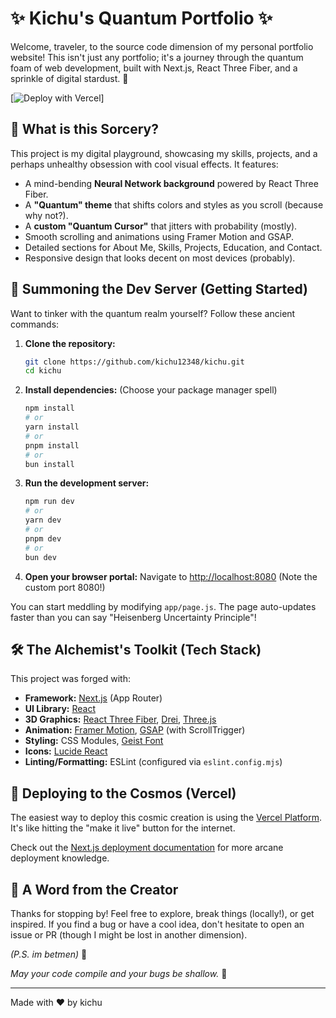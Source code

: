 # ✨ Kichu's Quantum Portfolio ✨

Welcome, traveler, to the source code dimension of my personal portfolio website! This isn't just any portfolio; it's a journey through the quantum foam of web development, built with Next.js, React Three Fiber, and a sprinkle of digital stardust. 🌌

[![Deploy with Vercel](https://vercel.com/button)]

## 🤔 What is this Sorcery?

This project is my digital playground, showcasing my skills, projects, and a perhaps unhealthy obsession with cool visual effects. It features:

*   A mind-bending **Neural Network background** powered by React Three Fiber.
*   A **"Quantum" theme** that shifts colors and styles as you scroll (because why not?).
*   A **custom "Quantum Cursor"** that jitters with probability (mostly).
*   Smooth scrolling and animations using Framer Motion and GSAP.
*   Detailed sections for About Me, Skills, Projects, Education, and Contact.
*   Responsive design that looks decent on most devices (probably).

## 🚀 Summoning the Dev Server (Getting Started)

Want to tinker with the quantum realm yourself? Follow these ancient commands:

1.  **Clone the repository:**
    ```bash
    git clone https://github.com/kichu12348/kichu.git
    cd kichu
    ```

2.  **Install dependencies:** (Choose your package manager spell)
    ```bash
    npm install
    # or
    yarn install
    # or
    pnpm install
    # or
    bun install
    ```

3.  **Run the development server:**
    ```bash
    npm run dev
    # or
    yarn dev
    # or
    pnpm dev
    # or
    bun dev
    ```

4.  **Open your browser portal:** Navigate to [http://localhost:8080](http://localhost:8080) (Note the custom port 8080!)

You can start meddling by modifying `app/page.js`. The page auto-updates faster than you can say "Heisenberg Uncertainty Principle"!

## 🛠️ The Alchemist's Toolkit (Tech Stack)

This project was forged with:

*   **Framework:** [Next.js](https://nextjs.org/) (App Router)
*   **UI Library:** [React](https://react.dev/)
*   **3D Graphics:** [React Three Fiber](https://docs.pmnd.rs/react-three-fiber/getting-started/introduction), [Drei](https://github.com/pmndrs/drei), [Three.js](https://threejs.org/)
*   **Animation:** [Framer Motion](https://www.framer.com/motion/), [GSAP](https://gsap.com/) (with ScrollTrigger)
*   **Styling:** CSS Modules, [Geist Font](https://vercel.com/font)
*   **Icons:** [Lucide React](https://lucide.dev/)
*   **Linting/Formatting:** ESLint (configured via `eslint.config.mjs`)

## 🌌 Deploying to the Cosmos (Vercel)

The easiest way to deploy this cosmic creation is using the [Vercel Platform](https://vercel.com/new?utm_medium=default-template&filter=next.js&utm_source=create-next-app&utm_campaign=create-next-app-readme). It's like hitting the "make it live" button for the internet.

Check out the [Next.js deployment documentation](https://nextjs.org/docs/app/building-your-application/deploying) for more arcane deployment knowledge.

## 🙏 A Word from the Creator

Thanks for stopping by! Feel free to explore, break things (locally!), or get inspired. If you find a bug or have a cool idea, don't hesitate to open an issue or PR (though I might be lost in another dimension).

*(P.S. im betmen)* 🦇

*May your code compile and your bugs be shallow.* 👾

---

Made with ❤️ by kichu
